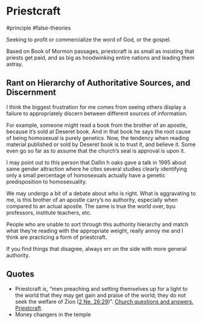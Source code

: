 # Priestcraft
#principle 
#false-theories 

Seeking to profit or commercialize the word of God, or the gospel.

Based on Book of Mormon passages, priestcraft is as small as insisting that priests get paid, and as big as hoodwinking entire nations and leading them astray.

## Rant on Hierarchy of Authoritative Sources, and Discernment
I think the biggest frustration for me comes from seeing others display a failure to appropriately discern between different sources of information. 

For example, someone might read a book from the brother of an apostle, because it’s sold at Deseret book. And in that book he says the root cause of being homosexual is purely genetics. Now, the tendency when reading material published or sold by Deseret book is to trust it, and believe it. Some even go so far as to assume that the church’s seal is approval is upon it. 

I may point out to this person that Dallin h oaks gave a talk in 1995 about same gender attraction where he cites several studies clearly identifying only a small percentage of homosexuals actually have a genetic predisposition to homosexuality.

We may undergo a bit of a debate about who is right. What is aggravating to me, is this brother of an apostle carry’s no authority, especially when compared to an actual apostle. The same is true the world over, byu professors, institute teachers, etc.

People who are unable to sort through this authority hierarchy and match what they’re reading with the appropriate weight, really annoy me and I think are practicing a form of priestcraft. 

If you find things that disagree, always err on the side with more general authority.


## Quotes
- Priestcraft is, “men preaching and setting themselves up for a light to the world that they may get gain and praise of the world; they do not seek the welfare of Zion ([2 Ne. 26:29](https://www.churchofjesuschrist.org/study/scriptures/bofm/2-ne/26.29?lang=eng#p29))”. [Church questions and answers. Priestcraft](https://www.churchofjesuschrist.org/study/scriptures/gs/priestcraft?lang=eng#p4).
- Money changers in the temple
